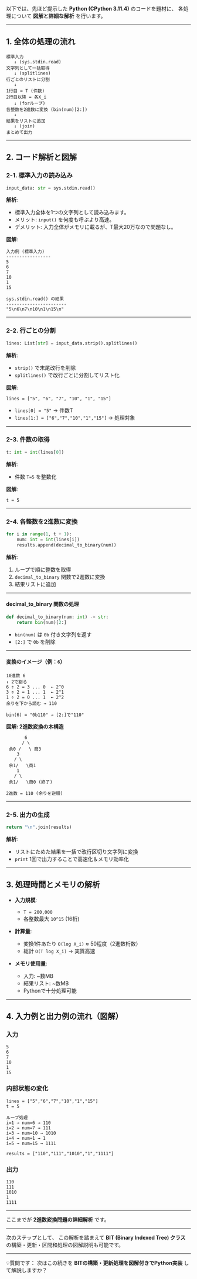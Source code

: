 以下では、先ほど提示した **Python (CPython 3.11.4)** のコードを題材に、
各処理について **図解と詳細な解析** を行います。

---

## 1. 全体の処理の流れ

```
標準入力
   ↓ (sys.stdin.read)
文字列として一括取得
   ↓ (splitlines)
行ごとのリストに分割
   ↓
1行目 = T (件数)
2行目以降 = 各X_i
   ↓ (forループ)
各整数を2進数に変換 (bin(num)[2:])
   ↓
結果をリストに追加
   ↓ (join)
まとめて出力
```

---

## 2. コード解析と図解

### 2-1. 標準入力の読み込み

```python
input_data: str = sys.stdin.read()
```

**解析**:

- 標準入力全体を1つの文字列として読み込みます。
- メリット: `input()` を何度も呼ぶより高速。
- デメリット: 入力全体がメモリに載るが、T最大20万なので問題なし。

**図解**:

```
入力例 (標準入力)
-----------------
5
6
7
10
1
15

sys.stdin.read() の結果
-----------------------
"5\n6\n7\n10\n1\n15\n"
```

---

### 2-2. 行ごとの分割

```python
lines: List[str] = input_data.strip().splitlines()
```

**解析**:

- `strip()` で末尾改行を削除
- `splitlines()` で改行ごとに分割してリスト化

**図解**:

```
lines = ["5", "6", "7", "10", "1", "15"]
```

- `lines[0] = "5"` → 件数T
- `lines[1:] = ["6","7","10","1","15"]` → 処理対象

---

### 2-3. 件数の取得

```python
t: int = int(lines[0])
```

**解析**:

- 件数 `T=5` を整数化

**図解**:

```
t = 5
```

---

### 2-4. 各整数を2進数に変換

```python
for i in range(1, t + 1):
    num: int = int(lines[i])
    results.append(decimal_to_binary(num))
```

**解析**:

1. ループで順に整数を取得
2. `decimal_to_binary` 関数で2進数に変換
3. 結果リストに追加

---

#### decimal_to_binary 関数の処理

```python
def decimal_to_binary(num: int) -> str:
    return bin(num)[2:]
```

- `bin(num)` は `0b` 付き文字列を返す
- `[2:]` で `0b` を削除

---

#### 変換のイメージ（例：`6`）

```
10進数 6
↓ 2で割る
6 ÷ 2 = 3 ... 0  ← 2^0
3 ÷ 2 = 1 ... 1  ← 2^1
1 ÷ 2 = 0 ... 1  ← 2^2
余りを下から読む → 110

bin(6) = "0b110" → [2:]で"110"
```

**図解: 2進数変換の木構造**

```
       6
      / \
 余0 /   \ 商3
    3
   / \
 余1/   \商1
    1
   / \
 余1/   \商0 (終了)

2進数 = 110 (余りを逆順)
```

---

### 2-5. 出力の生成

```python
return "\n".join(results)
```

**解析**:

- リストにためた結果を一括で改行区切り文字列に変換
- `print` 1回で出力することで高速化＆メモリ効率化

---

## 3. 処理時間とメモリの解析

- **入力規模**:
    - `T = 200,000`
    - 各整数最大 `10^15` (16桁)

- **計算量**:
    - 変換1件あたり `O(log X_i)` ≈ 50程度（2進数桁数）
    - 総計 `O(T log X_i)` → 実質高速

- **メモリ使用量**:
    - 入力: \~数MB
    - 結果リスト: \~数MB
    - Pythonで十分処理可能

---

## 4. 入力例と出力例の流れ（図解）

### 入力

```
5
6
7
10
1
15
```

### 内部状態の変化

```
lines = ["5","6","7","10","1","15"]
t = 5

ループ処理
i=1 → num=6 → 110
i=2 → num=7 → 111
i=3 → num=10 → 1010
i=4 → num=1 → 1
i=5 → num=15 → 1111

results = ["110","111","1010","1","1111"]
```

### 出力

```
110
111
1010
1
1111
```

---

ここまでが **2進数変換問題の詳細解析** です。

---

次のステップとして、
この解析を踏まえて **BIT (Binary Indexed Tree) クラス** の構築・更新・区間和処理の図解説明も可能です。

---

💡質問です：
次はこの続きを **BITの構築・更新処理を図解付きでPython実装** して解説しますか？
